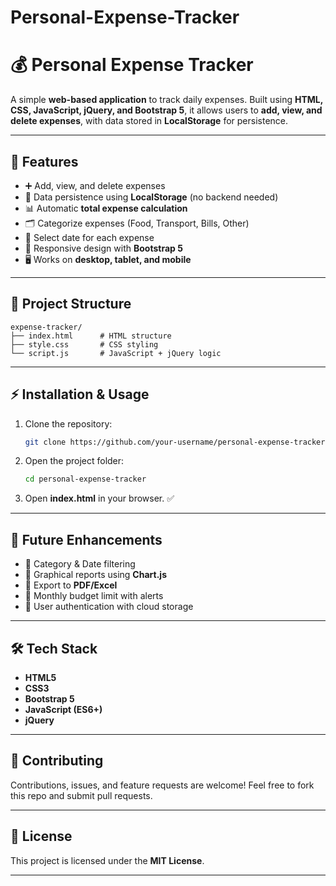 # Personal-Expense-Tracker
# 💰 Personal Expense Tracker

A simple **web-based application** to track daily expenses.
Built using **HTML, CSS, JavaScript, jQuery, and Bootstrap 5**, it allows users to **add, view, and delete expenses**, with data stored in **LocalStorage** for persistence.

---

## 🚀 Features

* ➕ Add, view, and delete expenses
* 💾 Data persistence using **LocalStorage** (no backend needed)
* 📊 Automatic **total expense calculation**
* 🗂️ Categorize expenses (Food, Transport, Bills, Other)
* 📅 Select date for each expense
* 📱 Responsive design with **Bootstrap 5**
* 🖥️ Works on **desktop, tablet, and mobile**

---

## 📂 Project Structure

```
expense-tracker/
├── index.html      # HTML structure
├── style.css       # CSS styling
└── script.js       # JavaScript + jQuery logic
```

---

## ⚡ Installation & Usage

1. Clone the repository:

   ```bash
   git clone https://github.com/your-username/personal-expense-tracker.git
   ```
2. Open the project folder:

   ```bash
   cd personal-expense-tracker
   ```
3. Open **index.html** in your browser. ✅

---

## 🔮 Future Enhancements

* 🔹 Category & Date filtering
* 🔹 Graphical reports using **Chart.js**
* 🔹 Export to **PDF/Excel**
* 🔹 Monthly budget limit with alerts
* 🔹 User authentication with cloud storage

---

## 🛠️ Tech Stack

* **HTML5**
* **CSS3**
* **Bootstrap 5**
* **JavaScript (ES6+)**
* **jQuery**

---

## 🙌 Contributing

Contributions, issues, and feature requests are welcome!
Feel free to fork this repo and submit pull requests.

---

## 📜 License

This project is licensed under the **MIT License**.

---
